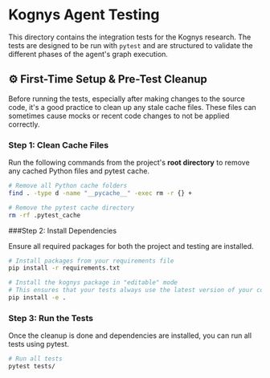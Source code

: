 # Kognys Agent Testing

This directory contains the integration tests for the Kognys research. The tests are designed to be run with `pytest` and are structured to validate the different phases of the agent's graph execution.

## ⚙️ First-Time Setup & Pre-Test Cleanup

Before running the tests, especially after making changes to the source code, it's a good practice to clean up any stale cache files. These files can sometimes cause mocks or recent code changes to not be applied correctly.

### Step 1: Clean Cache Files

Run the following commands from the project's **root directory** to remove any cached Python files and pytest cache.

```bash
# Remove all Python cache folders
find . -type d -name "__pycache__" -exec rm -r {} +

# Remove the pytest cache directory
rm -rf .pytest_cache
```

###Step 2: Install Dependencies

Ensure all required packages for both the project and testing are installed.

```bash
# Install packages from your requirements file
pip install -r requirements.txt

# Install the kognys package in "editable" mode
# This ensures that your tests always use the latest version of your code
pip install -e .
```

### Step 3: Run the Tests

Once the cleanup is done and dependencies are installed, you can run all tests using pytest.

```bash
# Run all tests
pytest tests/
```
